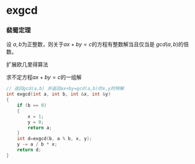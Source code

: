 # exgcd


### 裴蜀定理

设 $a,b$为正整数，则关于$ax+by=c$的方程有整数解当且仅当是 $gcd(a,b)$的倍数。

扩展欧几里得算法

求不定方程$ax+by=c$的一组解


```cpp
// 返回gcd(a,b) 并返回ax+by=gcd(a,b)的x,y的特解
int exgcd(int a, int b, int &x, int &y)
{
    if (b == 0)
    {
        x = 1;
        y = 0;
        return a;
    }
    int d=exgcd(b, a % b, x, y);
    y -= a / b * x;
    return d;
}
```